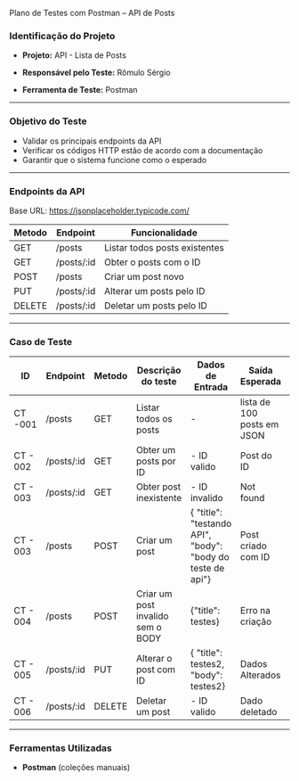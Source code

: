 Plano de Testes com Postman – API de Posts

### **Identificação do Projeto**

- **Projeto:** API - Lista de Posts

- **Responsável pelo Teste:** Rômulo Sérgio

- **Ferramenta de Teste:** Postman

---

### **Objetivo do Teste**

- Validar os principais endpoints da API
- Verificar os códigos  HTTP estão de acordo com a documentação 
-  Garantir que o sistema funcione como o esperado

---

### **Endpoints da API**

Base URL: https://jsonplaceholder.typicode.com/ 


| Metodo | Endpoint      | Funcionalidade            |
| ------ | ------------- | ------------------------- |
| GET    | /posts     | Listar todos posts existentes |
| GET    | /posts/:id | Obter o posts com o ID  |
| POST   | /posts     | Criar um post novo       |
| PUT    | /posts/:id | Alterar um posts pelo ID |
| DELETE | /posts/:id | Deletar um posts pelo ID      |
---

### Caso de Teste

| ID           | Endpoint   | Metodo | Descrição do teste                | Dados de Entrada                                           | Saída Esperada             | Status Code |
| ------------ | ---------- | ------ | --------------------------------- | ---------------------------------------------------------- | -------------------------- | ----------- |
| CT -001      | /posts     | GET    | Listar todos os posts             | -                                                          | lista de 100 posts em JSON | 200         |
| CT - 002     | /posts/:id | GET    | Obter um posts por ID             | - ID valido                                                | Post do ID                 | 200         |
| CT - 003     | /posts/:id | GET    | Obter post inexistente            | - ID invalido                                              | Not found                  | 404         |
| CT - 003     | /posts     | POST   | Criar um post                     | { "title": "testando API", "body": "body do teste de api"} | Post criado com ID         | 201         |
| CT - 004 | /posts     | POST   | Criar um post invalido sem o BODY | {"title": testes}                                          | Erro na criação            | 400         |
| CT - 005     | /posts/:id | PUT    | Alterar o post com ID             | { "title": testes2, "body": testes2}                       | Dados Alterados            | 200         |
| CT - 006     | /posts/:id | DELETE | Deletar um post                   | - ID valido                                                | Dado deletado              | 204         |

---

### **Ferramentas Utilizadas**

- **Postman** (coleções manuais)